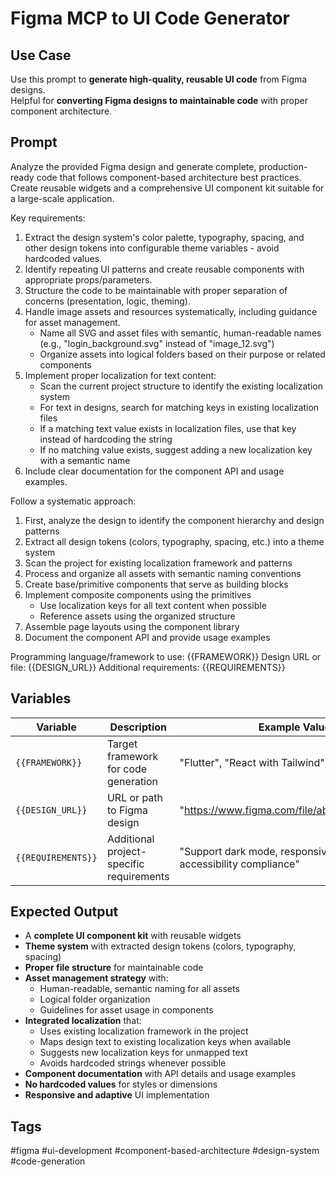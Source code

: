 # Figma MCP to UI Code Generator

## **Use Case**  
Use this prompt to **generate high-quality, reusable UI code** from Figma designs.  
Helpful for **converting Figma designs to maintainable code** with proper component architecture.

## **Prompt**  
Analyze the provided Figma design and generate complete, production-ready code that follows component-based architecture best practices. Create reusable widgets and a comprehensive UI component kit suitable for a large-scale application.

Key requirements:
1. Extract the design system's color palette, typography, spacing, and other design tokens into configurable theme variables - avoid hardcoded values.
2. Identify repeating UI patterns and create reusable components with appropriate props/parameters.
3. Structure the code to be maintainable with proper separation of concerns (presentation, logic, theming).
4. Handle image assets and resources systematically, including guidance for asset management.
   - Name all SVG and asset files with semantic, human-readable names (e.g., "login_background.svg" instead of "image_12.svg")
   - Organize assets into logical folders based on their purpose or related components
5. Implement proper localization for text content:
   - Scan the current project structure to identify the existing localization system
   - For text in designs, search for matching keys in existing localization files
   - If a matching text value exists in localization files, use that key instead of hardcoding the string
   - If no matching value exists, suggest adding a new localization key with a semantic name
6. Include clear documentation for the component API and usage examples.

Follow a systematic approach:
1. First, analyze the design to identify the component hierarchy and design patterns
2. Extract all design tokens (colors, typography, spacing, etc.) into a theme system
3. Scan the project for existing localization framework and patterns
4. Process and organize all assets with semantic naming conventions
5. Create base/primitive components that serve as building blocks
6. Implement composite components using the primitives
   - Use localization keys for all text content when possible
   - Reference assets using the organized structure
7. Assemble page layouts using the component library
8. Document the component API and provide usage examples

Programming language/framework to use: {{FRAMEWORK}}
Design URL or file: {{DESIGN_URL}}
Additional requirements: {{REQUIREMENTS}}

## **Variables**  
| Variable | Description | Example Value |
|----------|------------|--------------|
| `{{FRAMEWORK}}` | Target framework for code generation | "Flutter", "React with Tailwind", "HTML/CSS/JS" |
| `{{DESIGN_URL}}` | URL or path to Figma design | "https://www.figma.com/file/abc123/MyDesign" |
| `{{REQUIREMENTS}}` | Additional project-specific requirements | "Support dark mode, responsive design, accessibility compliance" |

## **Expected Output**  
- A **complete UI component kit** with reusable widgets
- **Theme system** with extracted design tokens (colors, typography, spacing)
- **Proper file structure** for maintainable code
- **Asset management strategy** with:
  - Human-readable, semantic naming for all assets
  - Logical folder organization
  - Guidelines for asset usage in components
- **Integrated localization** that:
  - Uses existing localization framework in the project
  - Maps design text to existing localization keys when available
  - Suggests new localization keys for unmapped text
  - Avoids hardcoded strings whenever possible
- **Component documentation** with API details and usage examples
- **No hardcoded values** for styles or dimensions
- **Responsive and adaptive** UI implementation

## **Tags**  
#figma #ui-development #component-based-architecture #design-system #code-generation
